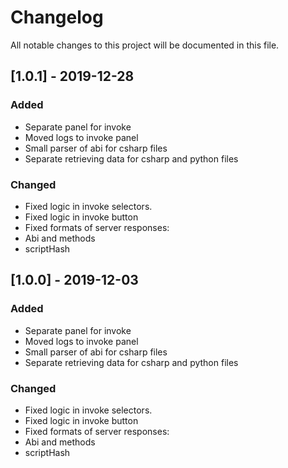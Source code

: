 
# Changelog
All notable changes to this project will be documented in this file.

## [1.0.1] - 2019-12-28
### Added
- Separate panel for invoke
- Moved logs to invoke panel
- Small parser of abi for csharp files
- Separate retrieving data for csharp and python files
### Changed
-  Fixed logic in invoke selectors.
- Fixed logic in invoke button
- Fixed formats of server responses:
- Abi and methods
- scriptHash

## [1.0.0] - 2019-12-03
### Added
- Separate panel for invoke
- Moved logs to invoke panel
- Small parser of abi for csharp files
- Separate retrieving data for csharp and python files
### Changed
-  Fixed logic in invoke selectors.
- Fixed logic in invoke button
- Fixed formats of server responses:
 - Abi and methods
 - scriptHash

